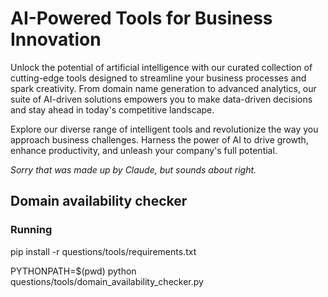 # AI-Powered Tools for Business Innovation

Unlock the potential of artificial intelligence with our curated collection of cutting-edge tools designed to streamline your business processes and spark creativity. From domain name generation to advanced analytics, our suite of AI-driven solutions empowers you to make data-driven decisions and stay ahead in today's competitive landscape.

Explore our diverse range of intelligent tools and revolutionize the way you approach business challenges. Harness the power of AI to drive growth, enhance productivity, and unleash your company's full potential.

*Sorry that was made up by Claude, but sounds about right.*


## Domain availability checker

### Running


pip install -r questions/tools/requirements.txt

PYTHONPATH=$(pwd) python questions/tools/domain_availability_checker.py
